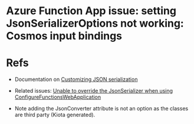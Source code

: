 # Azure Function App issue: setting JsonSerializerOptions not working: Cosmos input bindings

# Refs

- Documentation on [Customizing JSON serialization](https://learn.microsoft.com/en-us/azure/azure-functions/dotnet-isolated-process-guide?tabs=hostbuilder%2Cwindows#customizing-json-serialization)
- Related issues: [Unable to override the JsonSerializer when using ConfigureFunctionsWebApplication](https://github.com/Azure/azure-functions-dotnet-worker/issues/2131)

- Note adding the JsonConverter attribute is not an option as the classes are third party (Kiota generated).
